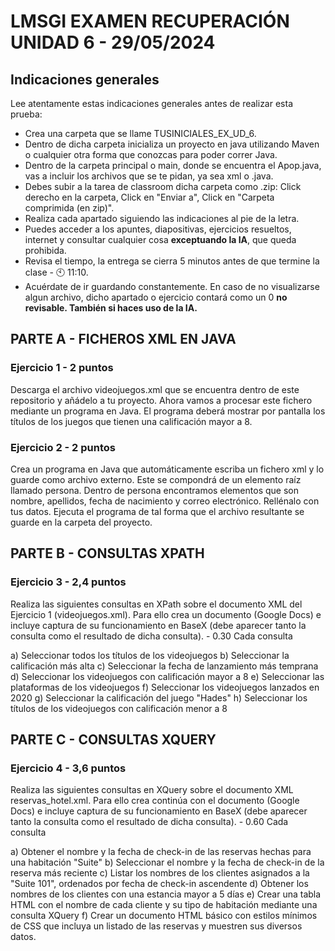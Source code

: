 # LMSGI EXAMEN RECUPERACIÓN UNIDAD 6 - 29/05/2024

## Indicaciones generales
Lee atentamente estas indicaciones generales antes de realizar esta prueba:
* Crea una carpeta que se llame TUSINICIALES_EX_UD_6.
* Dentro de dicha carpeta inicializa un proyecto en java utilizando Maven o cualquier otra forma que conozcas para poder correr Java.
* Dentro de la carpeta principal o main, donde se encuentra el Apop.java, vas a incluir los archivos que se te pidan, ya sea xml o .java.
* Debes subir a la tarea de classroom dicha carpeta como .zip: Click derecho en la carpeta, Click en "Enviar a", Click en "Carpeta comprimida (en zip)".
* Realiza cada apartado siguiendo las indicaciones al pie de la letra.
* Puedes acceder a los apuntes, diapositivas, ejercicios resueltos, internet y consultar cualquier cosa <b>exceptuando la IA</b>, que queda prohibida.
* Revisa el tiempo, la entrega se cierra 5 minutos antes de que termine la clase - 🕙 11:10.
* Acuérdate de ir guardando constantemente. En caso de no visualizarse algun archivo, dicho apartado o ejercicio contará como un 0 <b>no revisable. También si haces uso de la IA. </b>


## **PARTE A - FICHEROS XML EN JAVA**

### Ejercicio 1 - 2 puntos
Descarga el archivo videojuegos.xml que se encuentra dentro de este repositorio y añádelo a tu proyecto. Ahora vamos a procesar este fichero mediante un programa en Java. El programa deberá mostrar por pantalla los títulos de los juegos que tienen una calificación mayor a 8.

### Ejercicio 2 - 2 puntos
Crea un programa en Java que automáticamente escriba un fichero xml y lo guarde como archivo externo. Este se compondrá de un elemento raíz llamado persona. Dentro de persona encontramos elementos que son nombre, apellidos, fecha de nacimiento y correo electrónico. Rellénalo con tus datos. Ejecuta el programa de tal forma que el archivo resultante se guarde en la carpeta del proyecto.

## **PARTE B - CONSULTAS XPATH**
### Ejercicio 3 - 2,4 puntos
Realiza las siguientes consultas en XPath sobre el documento XML del Ejercicio 1 (videojuegos.xml). Para ello crea un documento (Google Docs) e incluye captura de su funcionamiento en BaseX (debe aparecer tanto la consulta como el resultado de dicha consulta). - 0.30 Cada consulta

a) Seleccionar todos los títulos de los videojuegos
b) Seleccionar la calificación más alta
c) Seleccionar la fecha de lanzamiento más temprana
d) Seleccionar los videojuegos con calificación mayor a 8
e) Seleccionar las plataformas de los videojuegos
f) Seleccionar los videojuegos lanzados en 2020
g) Seleccionar la calificación del juego "Hades"
h) Seleccionar los títulos de los videojuegos con calificación menor a 8

## **PARTE C - CONSULTAS XQUERY**
### Ejercicio 4 - 3,6 puntos
Realiza las siguientes consultas en XQuery sobre el documento XML reservas_hotel.xml. Para ello crea continúa con el documento (Google Docs) e incluye captura de su funcionamiento en BaseX (debe aparecer tanto la consulta como el resultado de dicha consulta). - 0.60 Cada consulta

a) Obtener el nombre y la fecha de check-in de las reservas hechas para una habitación "Suite"
b) Seleccionar el nombre y la fecha de check-in de la reserva más reciente
c) Listar los nombres de los clientes asignados a la "Suite 101", ordenados por fecha de check-in ascendente
d) Obtener los nombres de los clientes con una estancia mayor a 5 días
e) Crear una tabla HTML con el nombre de cada cliente y su tipo de habitación mediante una consulta XQuery
f) Crear un documento HTML básico con estilos mínimos de CSS que incluya un listado de las reservas y muestren sus diversos datos.
